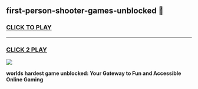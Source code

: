 
## first-person-shooter-games-unblocked 👋
<h3>
<a href="https://premium.freeplayer.one?title=first-person-shooter-games-unblocked&ref=14F">CLICK TO PLAY</a></h3>
<hr>

<h3>
<a href="https://premium.freeplayer.one?title=first-person-shooter-games-unblocked&ref=14F">CLICK 2 PLAY</a>
  
</h3>

<a href="https://premium.freeplayer.one?title=first-person-shooter-games-unblocked&ref=12F/"><img src="https://clearcache.store/games.png"></a>


**worlds hardest game unblocked: Your Gateway to Fun and Accessible Online Gaming**

